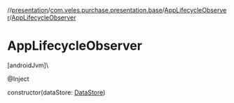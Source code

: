 //[presentation](../../../index.md)/[com.veles.purchase.presentation.base](../index.md)/[AppLifecycleObserver](index.md)/[AppLifecycleObserver](-app-lifecycle-observer.md)

# AppLifecycleObserver

[androidJvm]\

@Inject

constructor(dataStore: [DataStore](../../../../data/data/com.veles.purchase.data.local.data/-data-store/index.md))
